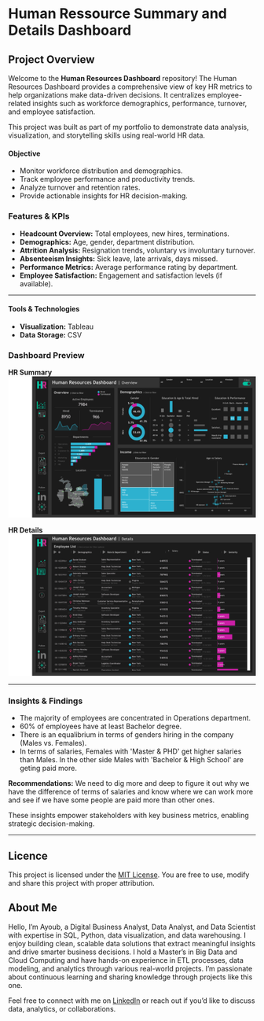 # Human Ressource Summary and Details Dashboard

## Project Overview
Welcome to the **Human Resources Dashboard** repository!
The Human Resources Dashboard provides a comprehensive view of key HR metrics to help organizations make data-driven decisions.
It centralizes employee-related insights such as workforce demographics, performance, turnover, and employee satisfaction.

This project was built as part of my portfolio to demonstrate data analysis, visualization, and storytelling skills using real-world HR data.

#### Objective
- Monitor workforce distribution and demographics.
- Track employee performance and productivity trends.
- Analyze turnover and retention rates.
- Provide actionable insights for HR decision-making.

### Features & KPIs
- **Headcount Overview:** Total employees, new hires, terminations.
- **Demographics:** Age, gender, department distribution.
- **Attrition Analysis:** Resignation trends, voluntary vs involuntary turnover.
- **Absenteeism Insights:** Sick leave, late arrivals, days missed.
- **Performance Metrics:** Average performance rating by department.
- **Employee Satisfaction:** Engagement and satisfaction levels (if available).

---

#### Tools & Technologies
- **Visualization:** Tableau
- **Data Storage:** CSV


### Dashboard Preview
**HR Summary**
![alt text](https://github.com/AybSahri/hr_dashboard/blob/master/HR%20_%20Summary.png)


**HR Details**
![alt text](https://github.com/AybSahri/hr_dashboard/blob/master/HR%20_%20Details.png)

---

### Insights & Findings

- The majority of employees are concentrated in Operations department.
- 60% of employees have at least Bachelor degree.
- There is an equalibrium in terms of genders hiring in the company (Males vs. Females).
- In terms of salaries, Females with 'Master & PHD' get higher salaries than Males. In the other side Males with 'Bachelor & High School' are geting paid more.

**Recommendations:** We need to dig more and deep to figure it out why we have the difference of terms of salaries and know where we can work more and see if we have some people are paid more than other ones.

  These insights empower stakeholders with key business metrics, enabling strategic decision-making.

  ---

  ## Licence
  This project is licensed under the [MIT License](LICENSE). You are free to use, modify and share this project with proper attribution.

  ## About Me

Hello, I’m Ayoub, a Digital Business Analyst, Data Analyst, and Data Scientist with expertise in SQL, Python, data visualization, and data warehousing.
I enjoy building clean, scalable data solutions that extract meaningful insights and drive smarter business decisions.
I hold a Master’s in Big Data and Cloud Computing and have hands-on experience in ETL processes, data modeling, and analytics through various real-world projects.
I’m passionate about continuous learning and sharing knowledge through projects like this one.

Feel free to connect with me on [LinkedIn](https://www.linkedin.com/in/ayoubsahri/) or reach out if you’d like to discuss data, analytics, or collaborations.
